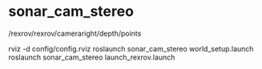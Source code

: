 # sonar_cam_stereo

/rexrov/rexrov/cameraright/depth/points

rviz -d config/config.rviz 
roslaunch sonar_cam_stereo world_setup.launch 
roslaunch sonar_cam_stereo launch_rexrov.launch 
